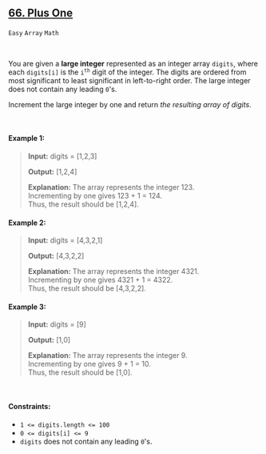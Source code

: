 ## [66. Plus One](https://leetcode.com/problems/plus-one)

<code>Easy</code> <code>Array</code> <code>Math</code>

<br>

You are given a __large integer__ represented as an integer array <code>digits</code>, where each <code>digits[i]</code> is the <code>i<sup>th</sup></code> digit of the integer. The digits are ordered from most significant to least significant in left-to-right order. The large integer does not contain any leading <code>0</code>'s.

Increment the large integer by one and return *the resulting array of digits*.

<br> 

#### Example 1:

> __Input:__ digits = [1,2,3]
>  
> __Output:__ [1,2,4]
> 
> __Explanation:__ The array represents the integer 123.  
> Incrementing by one gives 123 + 1 = 124.  
> Thus, the result should be [1,2,4].  

#### Example 2:

> __Input:__ digits = [4,3,2,1]
> 
> __Output:__ [4,3,2,2]
> 
> __Explanation:__ The array represents the integer 4321.  
> Incrementing by one gives 4321 + 1 = 4322.  
> Thus, the result should be [4,3,2,2].  

#### Example 3:

> __Input:__ digits = [9]
> 
> __Output:__ [1,0]
> 
> __Explanation:__ The array represents the integer 9.  
> Incrementing by one gives 9 + 1 = 10.  
> Thus, the result should be [1,0].  
 
<br>

#### Constraints:

- <code>1 <= digits.length <= 100</code>
- <code>0 <= digits[i] <= 9</code>
- <code>digits</code> does not contain any leading <code>0</code>'s.
